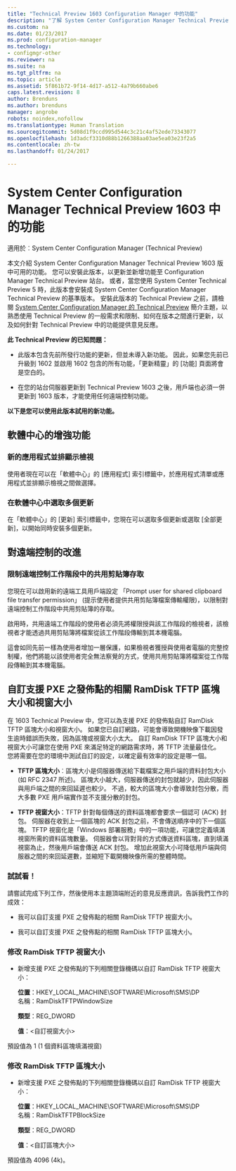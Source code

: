 ```yaml
---
title: "Technical Preview 1603 Configuration Manager 中的功能"
description: "了解 System Center Configuration Manager Technical Preview 1603 版中可用的功能。"
ms.custom: na
ms.date: 01/23/2017
ms.prod: configuration-manager
ms.technology:
- configmgr-other
ms.reviewer: na
ms.suite: na
ms.tgt_pltfrm: na
ms.topic: article
ms.assetid: 5f861b72-9f14-4d17-a512-4a79b660abe6
caps.latest.revision: 8
author: Brenduns
ms.author: brenduns
manager: angrobe
robots: noindex,nofollow
ms.translationtype: Human Translation
ms.sourcegitcommit: 5d08d1f9ccd995d544c3c21c4af52ede73343077
ms.openlocfilehash: 1d3adcf3310d88b1266388aa03ae5ea03e23f2a5
ms.contentlocale: zh-tw
ms.lasthandoff: 01/24/2017

---
```

# <a name="capabilities-in-technical-preview-1603-for-system-center-configuration-manager"></a>System Center Configuration Manager Technical Preview 1603 中的功能

適用於︰System Center Configuration Manager (Technical Preview)

本文介紹 System Center Configuration Manager Technical Preview 1603 版中可用的功能。 您可以安裝此版本，以更新並新增功能至 Configuration Manager Technical Preview 站台。 或者，當您使用 System Center Technical Preview 5 時，此版本會安裝成 System Center Configuration Manager Technical Preview 的基準版本。 安裝此版本的 Technical Preview 之前，請檢閱 [System Center Configuration Manager 的 Technical Preview](../../core/get-started/technical-preview.md) 簡介主題，以熟悉使用 Technical Preview 的一般需求和限制、如何在版本之間進行更新，以及如何針對 Technical Preview 中的功能提供意見反應。  

 **此 Technical Preview 的已知問題：**  

-   此版本包含先前所發行功能的更新，但並未導入新功能。 因此，如果您先前已升級到 1602 並啟用 1602 包含的所有功能，「更新精靈」的 [功能] 頁面將會是空白的。  

-   在您的站台伺服器更新到 Technical Preview 1603 之後，用戶端也必須一併更新到 1603 版本，才能使用任何遠端控制功能。  

 **以下是您可以使用此版本試用的新功能。**  

##  <a name="BKMK_SC1603"></a> 軟體中心的增強功能  

### <a name="new-tiled-view-for-apps"></a>新的應用程式並排顯示檢視  
 使用者現在可以在「軟體中心」的 [應用程式] 索引標籤中，於應用程式清單或應用程式並排顯示檢視之間做選擇。  

### <a name="select-multiple-updates-in-software-center"></a>在軟體中心中選取多個更新  
 在「軟體中心」的 [更新] 索引標籤中，您現在可以選取多個更新或選取 [全部更新]，以開始同時安裝多個更新。  

##  <a name="BKMK_RC1603"></a> 對遠端控制的改進  

### <a name="limit-shared-clipboard-access-in-a-remote-control-session"></a>限制遠端控制工作階段中的共用剪貼簿存取  
 您現在可以啟用新的遠端工具用戶端設定 「Prompt user for shared clipboard file transfer permission」 (提示使用者提供共用剪貼簿檔案傳輸權限)，以限制對遠端控制工作階段中共用剪貼簿的存取。  

 啟用時，共用遠端工作階段的使用者必須先將權限授與該工作階段的檢視者，該檢視者才能透過共用剪貼簿將檔案從該工作階段傳輸到其本機電腦。  

 這會如同先前一樣為使用者增加一層保護，如果檢視者獲授與使用者電腦的完整控制權，他們將能以該使用者完全無法察覺的方式，使用共用剪貼簿將檔案從工作階段傳輸到其本機電腦。  

##  <a name="BKMK_RamDiskTFTP"></a> 自訂支援 PXE 之發佈點的相關 RamDisk TFTP 區塊大小和視窗大小  
 在 1603 Technical Preview 中，您可以為支援 PXE 的發佈點自訂 RamDisk TFTP 區塊大小和視窗大小。 如果您已自訂網路，可能會導致開機映像下載因發生逾時錯誤而失敗，因為區塊或視窗大小太大。 自訂 RamDisk TFTP 區塊大小和視窗大小可讓您在使用 PXE 來滿足特定的網路需求時，將 TFTP 流量最佳化。   
您將需要在您的環境中測試自訂的設定，以確定最有效率的設定是哪一個。  

-   **TFTP 區塊大小**︰區塊大小是伺服器傳送給下載檔案之用戶端的資料封包大小 (如 RFC 2347 所述)。 區塊大小越大，伺服器傳送的封包就越少，因此伺服器與用戶端之間的來回延遲也較少。 不過，較大的區塊大小會導致封包分散，而大多數 PXE 用戶端實作並不支援分散的封包。  

-   **TFTP 視窗大小**：TFTP 針對每個傳送的資料區塊都會要求一個認可 (ACK) 封包。 伺服器在收到上一個區塊的 ACK 封包之前，不會傳送順序中的下一個區塊。 TFTP 視窗化是「Windows 部署服務」中的一項功能，可讓您定義填滿視窗所需的資料區塊數量。 伺服器會以背對背的方式傳送資料區塊，直到填滿視窗為止，然後用戶端會傳送 ACK 封包。 增加此視窗大小可降低用戶端與伺服器之間的來回延遲數，並縮短下載開機映像所需的整體時間。  

### <a name="try-it-out"></a>試試看！  
 請嘗試完成下列工作，然後使用本主題頂端附近的意見反應資訊，告訴我們工作的成效：  

-   我可以自訂支援 PXE 之發佈點的相關 RamDisk TFTP 視窗大小。  

-   我可以自訂支援 PXE 之發佈點的相關 RamDisk TFTP 區塊大小。  

### <a name="to-modify-the-ramdisk-tftp-window-size"></a>修改 RamDisk TFTP 視窗大小  

-   新增支援 PXE 之發佈點的下列相關登錄機碼以自訂 RamDisk TFTP 視窗大小：  

     **位置**：HKEY_LOCAL_MACHINE\SOFTWARE\Microsoft\SMS\DP  
    名稱：RamDiskTFTPWindowSize  

     **類型**：REG_DWORD  

     **值**：&lt;自訂視窗大小\>  

 預設值為 1 (1 個資料區塊填滿視窗)  

### <a name="to-modify-the-ramdisk-tftp-block-size"></a>修改 RamDisk TFTP 區塊大小  

-   新增支援 PXE 之發佈點的下列相關登錄機碼以自訂 RamDisk TFTP 視窗大小：  

     **位置**：HKEY_LOCAL_MACHINE\SOFTWARE\Microsoft\SMS\DP  
    名稱：RamDiskTFTPBlockSize  

     **類型**：REG_DWORD  

     **值**：&lt;自訂區塊大小\>  

 預設值為 4096 (4k)。  

